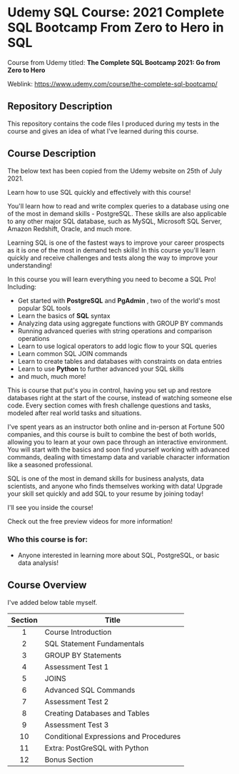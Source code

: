 # Udemy SQL Course: 2021 Complete SQL Bootcamp From Zero to Hero in SQL
Course from Udemy titled: **The Complete SQL Bootcamp 2021: Go from Zero to Hero**

Weblink: <https://www.udemy.com/course/the-complete-sql-bootcamp/>

## Repository Description
This repository contains the code files I produced during my tests in the course and gives an idea of what I've learned during this course.


## Course Description
The below text has been copied from the Udemy website on 25th of July 2021.

Learn how to use SQL quickly and effectively with this course!

You'll learn how to read and write complex queries to a database using one of the most in demand skills - PostgreSQL. These skills are also applicable to any other major SQL database, such as MySQL, Microsoft SQL Server, Amazon Redshift, Oracle, and much more.

Learning SQL is one of the fastest ways to improve your career prospects as it is one of the most in demand tech skills! In this course you'll learn quickly and receive challenges and tests along the way to improve your understanding!

In this course you will learn everything you need to become a SQL Pro! Including:
* Get started with **PostgreSQL** and **PgAdmin** , two of the world's most popular SQL tools
* Learn the basics of **SQL** syntax
* Analyzing data using aggregate functions with GROUP BY commands
* Running advanced queries with string operations and comparison operations
* Learn to use logical operators to add logic flow to your SQL queries
* Learn common SQL JOIN commands
* Learn to create tables and databases with constraints on data entries
* Learn to use **Python** to further advanced your SQL skills
* and much, much more!

This is course that put's you in control, having you set up and restore databases right at the start of the course, instead of watching someone else code. Every section comes with fresh challenge questions and tasks, modeled after real world tasks and situations.

I've spent years as an instructor both online and in-person at Fortune 500 companies, and this course is built to combine the best of both worlds, allowing you to learn at your own pace through an interactive environment. You will start with the basics and soon find yourself working with advanced commands, dealing with timestamp data and variable character information like a seasoned professional.

SQL is one of the most in demand skills for business analysts, data scientists, and anyone who finds themselves working with data! Upgrade your skill set quickly and add SQL to your resume by joining today!

I'll see you inside the course!

Check out the free preview videos for more information!

### Who this course is for:
* Anyone interested in learning more about SQL, PostgreSQL, or basic data analysis!


## Course Overview
I've added below table myself.

| **Section** | **Title** |
| :--: | -------- |
| 1 | Course Introduction |
| 2 | SQL Statement Fundamentals |
| 3 | GROUP BY Statements |
| 4 | Assessment Test 1 |
| 5 | JOINS |
| 6 | Advanced SQL Commands |
| 7 | Assessment Test 2 |
| 8 | Creating Databases and Tables |
| 9 | Assessment Test 3 |
| 10 | Conditional Expressions and Procedures |
| 11 | Extra: PostGreSQL with Python |
| 12 | Bonus Section |